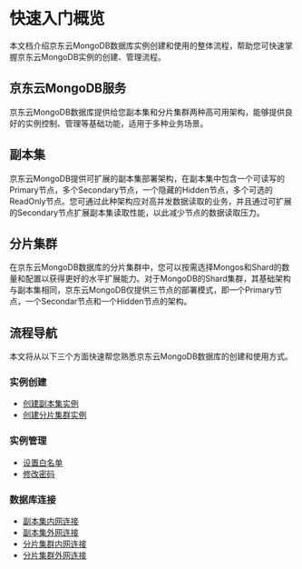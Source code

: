 # 快速入门概览

本文档介绍京东云MongoDB数据库实例创建和使用的整体流程，帮助您可快速掌握京东云MongoDB实例的创建、管理流程。



## 京东云MongoDB服务

京东云MongoDB数据库提供给您副本集和分片集群两种高可用架构，能够提供良好的实例控制、管理等基础功能，适用于多种业务场景。



## 副本集

京东云MongoDB提供可扩展的副本集部署架构，在副本集中包含一个可读写的Primary节点，多个Secondary节点，一个隐藏的Hidden节点，多个可选的ReadOnly节点。您可通过此种架构应对高并发数据读取的业务，并且通过可扩展的Secondary节点扩展副本集读取性能，以此减少节点的数据读取压力。



## 分片集群

在京东云MongoDB数据库的分片集群中，您可以按需选择Mongos和Shard的数量和配置以获得更好的水平扩展能力。对于MongoDB的Shard集群，其基础架构与副本集相同，京东云MongoDB仅提供三节点的部署模式，即一个Primary节点，一个Secondar节点和一个Hidden节点的架构。



## 流程导航

本文将从以下三个方面快速帮您熟悉京东云MongoDB数据库的创建和使用方式。

### 实例创建

- [创建副本集实例](./Get-Started-Replica/Create-ReplicaSet-Instance.md)
- [创建分片集群实例](./Get-Started-Shard/Create-Sharding-Instance.md)

### 实例管理

- [设置白名单](Set-WhiteList.md)
- [修改密码](Reset-Password.md)

### 数据库连接

- [副本集内网连接](./Getting-Started-Replica/Connect-ReplicaSet-Intranet.md)
- [副本集外网连接](./Getting-Started-Replica/Connect-ReplicaSet-Internet.md)
- [分片集群内网连接](./Get-Started-Shard/Connect-Sharding-Intranet.md)
- [分片集群外网连接](./Get-Started-Shard/Connect-Sharding-Internet.md)